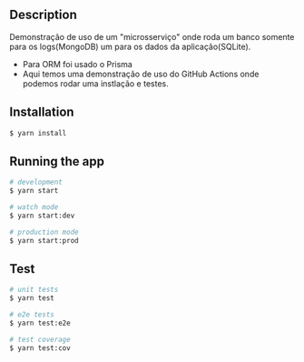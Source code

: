 ## Description

Demonstração de uso de um "microsserviço" onde roda um banco somente para os logs(MongoDB) um para os dados da aplicação(SQLite).

- Para ORM foi usado o Prisma
- Aqui temos uma demonstração de uso do GitHub Actions onde podemos rodar uma instlação e testes.

## Installation

```bash
$ yarn install
```

## Running the app

```bash
# development
$ yarn start

# watch mode
$ yarn start:dev

# production mode
$ yarn start:prod
```

## Test

```bash
# unit tests
$ yarn test

# e2e tests
$ yarn test:e2e

# test coverage
$ yarn test:cov
```